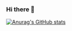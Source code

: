 ### Hi there 👋

[![Anurag's GitHub stats](https://github-readme-stats.vercel.app/api?username=yuta-ishii2&?count_private=true)](https://github.com/anuraghazra/github-readme-stats)

